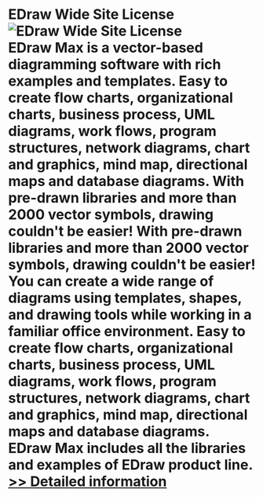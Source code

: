 # EDraw Wide Site License<br />![EDraw Wide Site License](https://mycommerce.akamaized.net/api/pimages/P300142438/BIG/300142438.PNG)<br />EDraw Max is a vector-based diagramming software with rich examples and templates. Easy to create flow charts, organizational charts, business process, UML diagrams, work flows, program structures, network diagrams, chart and graphics, mind map, directional maps and database diagrams. With pre-drawn libraries and more than 2000 vector symbols, drawing couldn't be easier! With pre-drawn libraries and more than 2000 vector symbols, drawing couldn't be easier! You can create a wide range of diagrams using templates, shapes, and drawing tools while working in a familiar office environment. Easy to create flow charts, organizational charts, business process, UML diagrams, work flows, program structures, network diagrams, chart and graphics, mind map, directional maps and database diagrams. EDraw Max includes all the libraries and examples of EDraw product line.<br />[>> Detailed information](https://secure.shareit.com/shareit/product.html?productid=300142438&affiliateid=200057808)
